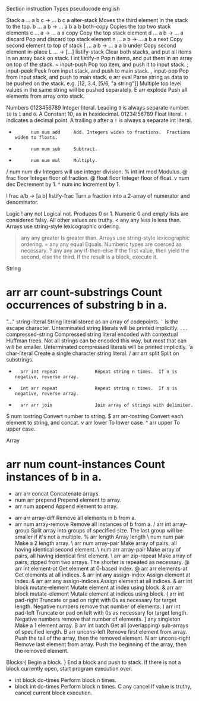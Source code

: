 ﻿Section
instruction
Types
pseudocode
english


Stack
a	... a b c -> ... b c a	alter-stack  	Moves the third element in the stack to the top.
b	... a b -> ... a b a b	both-copy    	Copies the top two stack elements
c	... a -> ... a a      	copy         	Copy the top stack element
d	... a b -> ... a      	discard      	Pop and discard top stack element
n	... a b -> ... a b a  	next         	Copy second element to top of stack
[	... a b -> ... a a b  	under        	Copy second element in-place
L	... -> [...]          	listify-stack	Clear both stacks, and put all items in an array back on stack.
l	int                   	listify-n    	Pop n items, and put them in an array on top of the stack.
~	                      	input-push   	Pop top item, and push it to input stack.
;	                      	input-peek   	Peek from input stack, and push to main stack.
,	                      	input-pop    	Pop from input stack, and push to main stack.
e	arr                   	eval         	Parse string as data to be pushed on the stack. e.g. [12, 3.4, [5/6, "a string"]]  Multiple top level values in the same string will be pushed separately.
E	arr                   	explode      	Push all elements from array onto stack.

Numbers
0123456789 	       	     	Integer literal.  Leading `0` is always separate number. `10` is `1` and `0`.
A          	       	     	Constant 10, as in hexidecimal.
01234!56789	       	     	Float literal.  `!` indicates a decimal point.  A trailing `0` after a `!` is always a separate int literal.
+          	num num	add  	Add. Integers widen to fractions.  Fractions widen to floats.
-          	num num	sub  	Subtract.
*          	num num	mul  	Multiply.
/          	num num	div  	Integers will use integer division.
%          	int int	mod  	Modulus.
@          	frac   	floor	Integer floor of fraction.
@          	float  	floor	Integer floor of float.
v          	num    	dec  	Decrement by 1.
^          	num    	inc  	Increment by 1.

l	frac	a/b -> [a b]	listify-frac	Turn a fraction into a 2-array of numerator and denominator.

Logic
!	any        	not         	Logical not.  Produces 0 or 1.  Numeric 0 and empty lists are considered falsy.  All other values are truthy.
<	any any    	less        	Is less than.  Arrays use string-style lexicographic ordering.
>	any any    	greater     	Is greater than.  Arrays use string-style lexicographic ordering.
=	any any    	equal       	Equals.  Numberic types are coerced as necessary.
?	any any any	if-then-else	If the first value, then yield the second, else the third.  If the result is a block, execute it.


String
#    	arr arr	count-substrings 	Count occurrences of substring b in a.
"..."	       	string-literal   	String literal stored as an array of codepoints. `` ` `` is the escape character.  Unterminated string literals will be printed implicitly.
`...`	       	compressed-string	Compressed string literal encoded with contextual Huffman trees.  Not all strings can be encoded this way, but most that can will be smaller.  Unterminated compressed literals will be printed implicitly.
'a   	       	char-literal     	Create a single character string literal.
/    	arr arr	split            	Split on substrings.
*    	arr int	repeat           	Repeat string n times.  If n is negative, reverse array.
*    	int arr	repeat           	Repeat string n times.  If n is negative, reverse array.
*    	arr arr	join             	Join array of strings with delimiter.
$    	num    	tostring         	Convert number to string.
$    	arr    	arr-tostring     	Convert each element to string, and concat.
v    	arr    	lower            	To lower case.
^    	arr    	upper            	To upper case.

Array
#	arr num      	count-instances	Count instances of b in a.
+	arr arr      	concat         	Concatenate arrays.
+	num arr      	prepend        	Prepend element to array.
+	arr num      	append         	Append element to array.
-	arr arr      	array-diff     	Remove all elements in b from a.
-	arr num      	array-remove   	Remove all instances of b from a.
/	arr int      	array-group    	Split array into groups of specified size.  The last group will be smaller if it's not a multiple.
%	arr          	length         	Array length
\	num num      	pair           	Make a 2 length array.
\	arr num      	array-pair     	Make array of pairs, all having identical second element.
\	num arr      	array-pair     	Make array of pairs, all having identical first element.
\	arr arr      	zip-repeat     	Make array of pairs, zipped from two arrays.  The shorter is repeated as necessary.
@	arr int      	element-at     	Get element at 0-based index.
@	arr arr      	elements-at    	Get elements at all indices.
&	arr int any  	assign-index   	Assign element at index.
&	arr arr any  	assign-indices 	Assign element at all indices.
&	arr int block	mutate-element 	Mutate element at index using block.
&	arr arr block	mutate-element 	Mutate element at indices using block.
(	arr int      	pad-right      	Truncate or pad on right with 0s as necessary for target length.  Negative numbers remove that number of elements.
)	arr int      	pad-left       	Truncate or pad on left with 0s as necessary for target length.  Negative numbers remove that number of elements.
]	any          	singleton      	Make a 1 element array.
B	arr int      	batch          	Get all (overlapping) sub-arrays of specified length.
B	arr          	uncons-left    	Remove first element from array.  Push the tail of the array, then the removed element.
N	arr          	uncons-right   	Remove last element from array.  Push the beginning of the array, then the removed element.


Blocks
{	         	        	Begin a block.
}	         	        	End a block and push to stack.  If there is not a block currently open, start program execution over.
*	int block	do-times	Perform block n times.
*	block int	do-times	Perform block n times.
C	any      	cancel  	If value is truthy, cancel current block execution.